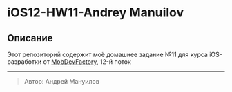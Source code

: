 # iOS12-HW11-Andrey Manuilov

## Описание

Этот репозиторий содержит моё домашнее задание №11 для курса iOS-разработки от [MobDevFactory](https://mobdevfactory.com/), 12-й поток

---
> Автор: Андрей Мануилов

